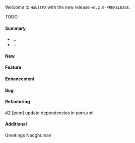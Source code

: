 Welcome to `HabitFX` with the new release `v0.2.0-PRERELEASE`.

TODO



#### Summary
* ...
* ...



#### New



#### Feature



#### Enhancement



#### Bug



#### Refactoring
#2 [pom] update dependencies in pom.xml.



#### Additional



Greetings
Naoghuman



[//]: # (Issues which will be integrated in this release)



[//]: # (Links)

